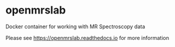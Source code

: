 # openmrslab
Docker container for working with MR Spectroscopy data

Please see https://openmrslab.readthedocs.io for more information
